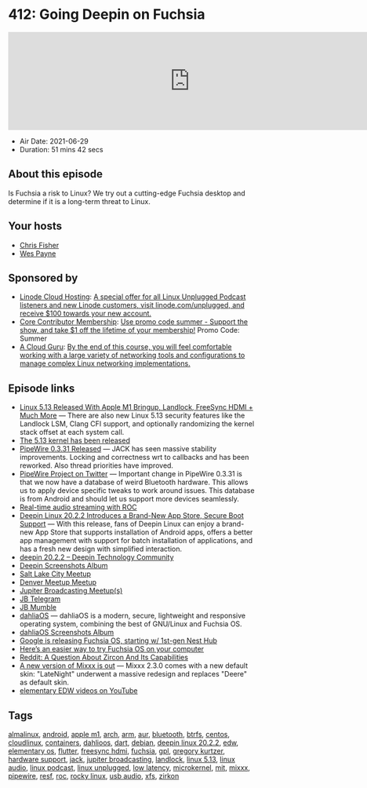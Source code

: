 # 412: Going Deepin on Fuchsia

<iframe src="https://player.fireside.fm/v2/RUkczH-V+iIn0CNRY?theme=dark" width="740" height="200" frameborder="0" scrolling="no"></iframe>

* Air Date: 2021-06-29
* Duration: 51 mins 42 secs

## About this episode

Is Fuchsia a risk to Linux? We try out a cutting-edge Fuchsia desktop and determine if it is a long-term threat to Linux.

## Your hosts
* [Chris Fisher](https://linuxunplugged.com/hosts/chrislas)
* [Wes Payne](https://linuxunplugged.com/hosts/wes)

## Sponsored by

  * [Linode Cloud Hosting](https://linode.com/unplugged): [A special offer for all Linux Unplugged Podcast listeners and new Linode customers, visit linode.com/unplugged, and receive $100 towards your new account. ](https://linode.com/unplugged)
  * [Core Contributor Membership](https://jupitersignal.memberful.com/checkout?plan=52946&coupon=summer): [Use promo code summer - Support the show, and take $1 off the lifetime of your membership!](https://jupitersignal.memberful.com/checkout?plan=52946&coupon=summer) Promo Code: Summer
  * [A Cloud Guru](https://linuxacademy.com/cp/modules/view/id/262/?utm_source=jupiter&utm_medium=cpc): [By the end of this course, you will feel comfortable working with a large variety of networking tools and configurations to manage complex Linux networking implementations.](https://linuxacademy.com/cp/modules/view/id/262/?utm_source=jupiter&utm_medium=cpc)



## Episode links

  * [Linux 5.13 Released With Apple M1 Bringup, Landlock, FreeSync HDMI + Much More](https://www.phoronix.com/scan.php?page=news_item&px=Linux-5.13-Released "Linux 5.13 Released With Apple M1 Bringup, Landlock, FreeSync HDMI + Much More") — There are also new Linux 5.13 security features like the Landlock LSM, Clang CFI support, and optionally randomizing the kernel stack offset at each system call.
  * [The 5.13 kernel has been released](https://lwn.net/Articles/861131/ "The 5.13 kernel has been released")
  * [PipeWire 0.3.31 Released](https://gitlab.freedesktop.org/pipewire/pipewire/-/releases#0.3.31 "PipeWire 0.3.31 Released") — JACK has seen massive stability improvements. Locking and correctness wrt to callbacks and has been reworked. Also thread priorities have improved.
  * [PipeWire Project on Twitter](https://twitter.com/PipewireP/status/1409898155693445132 "PipeWire Project on Twitter") — Important change in PipeWire 0.3.31 is that we now have a database of weird Bluetooth hardware. This allows us to apply device specific tweaks to work around issues. This database is from Android and should let us support more devices seamlessly.
  * [Real-time audio streaming with ROC](https://roc-streaming.org/ "Real-time audio streaming with ROC")
  * [Deepin Linux 20.2.2 Introduces a Brand-New App Store, Secure Boot Support](https://9to5linux.com/deepin-linux-20-2-2-introduces-a-brand-new-app-store-secure-boot-support "Deepin Linux 20.2.2 Introduces a Brand-New App Store, Secure Boot Support") — With this release, fans of Deepin Linux can enjoy a brand-new App Store that supports installation of Android apps, offers a better app management with support for batch installation of applications, and has a fresh new design with simplified interaction.
  * [deepin 20.2.2 – Deepin Technology Community](https://www.deepin.org/en/2021/06/29/deepin-20-2-2/ "deepin 20.2.2 – Deepin Technology Community")
  * [Deepin Screenshots Album](https://imgur.com/a/R11g1ur "Deepin Screenshots Album")
  * [Salt Lake City Meetup](https://www.meetup.com/jupiterbroadcasting/events/278854904/ "Salt Lake City Meetup")
  * [Denver Meetup Meetup](https://www.meetup.com/jupiterbroadcasting/events/278855088/ "Denver Meetup Meetup")
  * [Jupiter Broadcasting Meetup(s)](https://www.meetup.com/jupiterbroadcasting/ "Jupiter Broadcasting Meetup\(s\)")
  * [JB Telegram](http://jupiterbroadcasting.com/telegram "JB Telegram")
  * [JB Mumble](http://linuxunplugged.com/mumble "JB Mumble")
  * [dahliaOS](https://dahliaos.io/ "dahliaOS") — dahliaOS is a modern, secure, lightweight and responsive operating system, combining the best of GNU/Linux and Fuchsia OS.
  * [dahliaOS Screenshots Album](https://imgur.com/a/mSc75ZQ "dahliaOS Screenshots Album")
  * [Google is releasing Fuchsia OS, starting w/ 1st-gen Nest Hub](https://9to5google.com/2021/05/25/google-releases-fuchsia-os-nest-hub/ "Google is releasing Fuchsia OS, starting w/ 1st-gen Nest Hub")
  * [Here’s an easier way to try Fuchsia OS on your computer](https://9to5google.com/2021/05/26/fuchsia-os-emulator-dahliaos-fimage/ "Here’s an easier way to try Fuchsia OS on your computer")
  * [Reddit: A Question About Zircon And Its Capabilities](https://www.reddit.com/r/Fuchsia/comments/bn4obl/a_question_about_zircon_and_its_capabilities/ "Reddit: A Question About Zircon And Its Capabilities")
  * [A new version of Mixxx is out](https://mixxx.org/news/2021-06-28-mixxx-2-3-0-released/ "A new version of Mixxx is out") — Mixxx 2.3.0 comes with a new default skin: "LateNight" underwent a massive redesign and replaces "Deere" as default skin.
  * [elementary EDW videos on YouTube](https://www.youtube.com/c/elementaryinc/videos "elementary EDW videos on YouTube")



## Tags

[almalinux](https://linuxunplugged.com/tags/almalinux), [android](https://linuxunplugged.com/tags/android), [apple m1](https://linuxunplugged.com/tags/apple%20m1), [arch](https://linuxunplugged.com/tags/arch), [arm](https://linuxunplugged.com/tags/arm), [aur](https://linuxunplugged.com/tags/aur), [bluetooth](https://linuxunplugged.com/tags/bluetooth), [btrfs](https://linuxunplugged.com/tags/btrfs), [centos](https://linuxunplugged.com/tags/centos), [cloudlinux](https://linuxunplugged.com/tags/cloudlinux), [containers](https://linuxunplugged.com/tags/containers), [dahlioos](https://linuxunplugged.com/tags/dahlioos), [dart](https://linuxunplugged.com/tags/dart), [debian](https://linuxunplugged.com/tags/debian), [deepin linux 20.2.2](https://linuxunplugged.com/tags/deepin%20linux%2020.2.2), [edw](https://linuxunplugged.com/tags/edw), [elementary os](https://linuxunplugged.com/tags/elementary%20os), [flutter](https://linuxunplugged.com/tags/flutter), [freesync hdmi](https://linuxunplugged.com/tags/freesync%20hdmi), [fuchsia](https://linuxunplugged.com/tags/fuchsia), [gpl](https://linuxunplugged.com/tags/gpl), [gregory kurtzer](https://linuxunplugged.com/tags/gregory%20kurtzer), [hardware support](https://linuxunplugged.com/tags/hardware%20support), [jack](https://linuxunplugged.com/tags/jack), [jupiter broadcasting](https://linuxunplugged.com/tags/jupiter%20broadcasting), [landlock](https://linuxunplugged.com/tags/landlock), [linux 5.13](https://linuxunplugged.com/tags/linux%205.13), [linux audio](https://linuxunplugged.com/tags/linux%20audio), [linux podcast](https://linuxunplugged.com/tags/linux%20podcast), [linux unplugged](https://linuxunplugged.com/tags/linux%20unplugged), [low latency](https://linuxunplugged.com/tags/low%20latency), [microkernel](https://linuxunplugged.com/tags/microkernel), [mit](https://linuxunplugged.com/tags/mit), [mixxx](https://linuxunplugged.com/tags/mixxx), [pipewire](https://linuxunplugged.com/tags/pipewire), [resf](https://linuxunplugged.com/tags/resf), [roc](https://linuxunplugged.com/tags/roc), [rocky linux](https://linuxunplugged.com/tags/rocky%20linux), [usb audio](https://linuxunplugged.com/tags/usb%20audio), [xfs](https://linuxunplugged.com/tags/xfs), [zirkon](https://linuxunplugged.com/tags/zirkon)